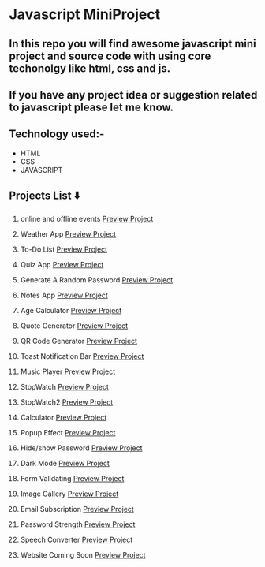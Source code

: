 # Javascript MiniProject

## In this repo you will find awesome javascript mini project and source code with using core techonolgy like html, css and js.

## If you have any project idea or suggestion related to javascript please let me know.

## Technology used:-

- HTML
- CSS
- JAVASCRIPT

## Projects List ⬇️

1. online and offline events [Preview Project](https://onlineofflineevent.netlify.app/ "online/offlineEvent") </br>

2. Weather App [Preview Project](https://cityweatherappusingjs.netlify.app/ "Weather App") </br>

3. To-Do List [Preview Project](https://to-dolistusingjs.netlify.app/ "To-Do List") </br>

4. Quiz App [Preview Project](https://quizzappusingjs.netlify.app/ "Quiz App") </br>

5. Generate A Random Password [Preview Project](https://randompasswordgeneratorusingjs.netlify.app/ "Password Generator") </br>

6. Notes App [Preview Project](https://notesappusingjs.netlify.app/ "Notes App") </br>

7. Age Calculator [Preview Project](https://agecalculatorusingjs.netlify.app/ "Age Calculator") </br>

8. Quote Generator [Preview Project](https://randombeautifulquote.netlify.app/ "Quote Generator") </br>

9. QR Code Generator [Preview Project](https://randomqrcodegenerator.netlify.app/ "QR Code Generator") </br>

10. Toast Notification Bar [Preview Project](https://toastnotificationbar.netlify.app/ "Notification Bar") </br>

11. Music Player [Preview Project](https://musicplayer-omahi.netlify.app/ "Music Player") </br>

12. StopWatch [Preview Project](https://simplestopwatch-js.netlify.app/ "Stopwatch") </br>

13. StopWatch2 [Preview Project](https://simplestopwatch2-js.netlify.app/ "Stopwatch2") </br>

14. Calculator [Preview Project](https://simpleblackcalculator.netlify.app/ "Calculator") </br>

15. Popup Effect [Preview Project](https://simplepopupeffect.netlify.app/ "Popupeffect") </br>

16. Hide/show Password [Preview Project](https://hideshowpassword.netlify.app/ "hideshowpassword") </br>

17. Dark Mode [Preview Project](https://simpledarkmodesite.netlify.app/ "Darkmode") </br>

18. Form Validating [Preview Project](https://formvalidatingsite.netlify.app/ "formvalidating") </br>

19. Image Gallery [Preview Project](https://imagegallery-horizontalscroll.netlify.app/ "imagegallery") </br>

20. Email Subscription [Preview Project](https://emailsubscriber.netlify.app/ "emailsubscription") </br>

21. Password Strength [Preview Project](https://strengthpassword.netlify.app/ "passwordstrength") </br>

22. Speech Converter [Preview Project](https://texttovoiceconverter.netlify.app/ "speechconverter") </br>

23. Website Coming Soon [Preview Project](https://launchingsoonpage.netlify.app/ "comingsoonpage") </br>
